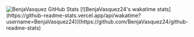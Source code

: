<img aligh="left" alt="BenjaVasquez GitHub Stats" src="https://github-readme-stats.vercel.app/api?username=BenjaVasquez24&show_icons=true&hide_border=true&theme=radical"/>
[![BenjaVasquez24's wakatime stats](https://github-readme-stats.vercel.app/api/wakatime?username=BenjaVasquez24)](https://github.com/BenjaVasquez24/github-readme-stats)

